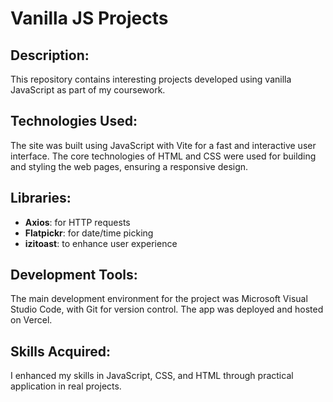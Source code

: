 # Vanilla JS Projects

## Description:

This repository contains interesting projects developed using vanilla JavaScript
as part of my coursework.

## Technologies Used:

The site was built using JavaScript with Vite for a fast and interactive user
interface. The core technologies of HTML and CSS were used for building and
styling the web pages, ensuring a responsive design.

## Libraries:

- **Axios**: for HTTP requests
- **Flatpickr**: for date/time picking
- **izitoast**: to enhance user experience

## Development Tools:

The main development environment for the project was Microsoft Visual Studio
Code, with Git for version control. The app was deployed and hosted on Vercel.

## Skills Acquired:

I enhanced my skills in JavaScript, CSS, and HTML through practical application
in real projects.
